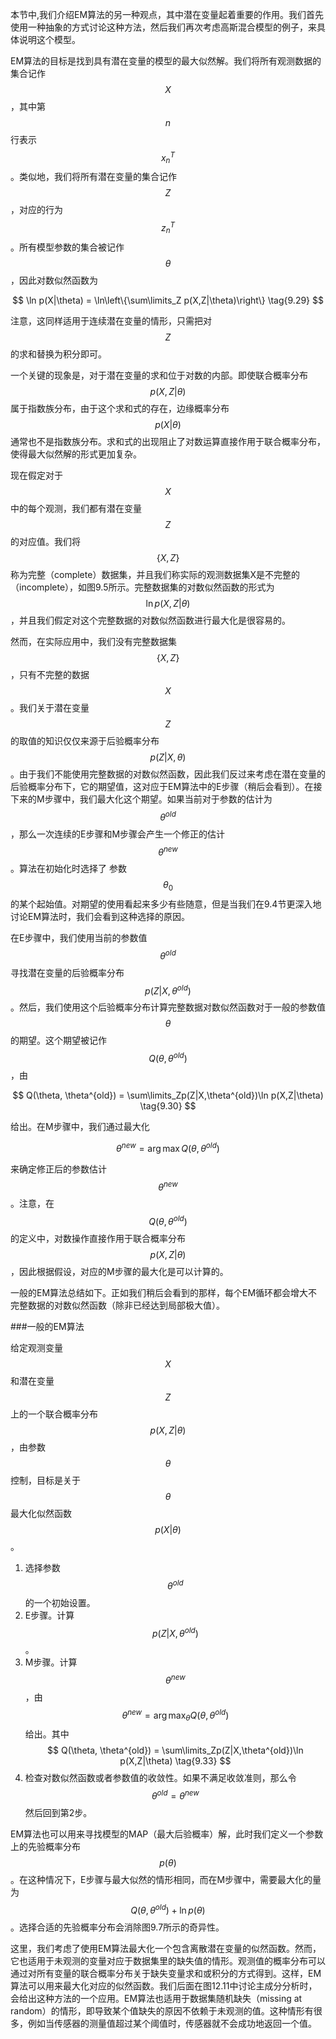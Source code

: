本节中,我们介绍EM算法的另一种观点，其中潜在变量起着重要的作用。我们首先使用一种抽象的方式讨论这种方法，然后我们再次考虑高斯混合模型的例子，来具体说明这个模型。    

EM算法的目标是找到具有潜在变量的模型的最大似然解。我们将所有观测数据的集合记作$$ X $$，其中第$$ n $$行表示$$ x_n^T $$。类似地，我们将所有潜在变量的集合记作$$ Z $$，对应的行为$$ z_n^T $$。所有模型参数的集合被记作$$ \theta $$，因此对数似然函数为     

$$
\ln p(X|\theta) = \ln\left\{\sum\limits_Z p(X,Z|\theta)\right\} \tag{9.29}
$$

注意，这同样适用于连续潜在变量的情形，只需把对$$ Z $$的求和替换为积分即可。    

一个关键的现象是，对于潜在变量的求和位于对数的内部。即使联合概率分布$$ p(X,Z|\theta) $$属于指数族分布，由于这个求和式的存在，边缘概率分布$$ p(X|\theta) $$通常也不是指数族分布。求和式的出现阻止了对数运算直接作用于联合概率分布，使得最大似然解的形式更加复杂。    

现在假定对于$$ X $$中的每个观测，我们都有潜在变量$$ Z $$的对应值。我们将$$ \{X, Z\} $$称为完整（complete）数据集，并且我们称实际的观测数据集X是不完整的（incomplete），如图9.5所示。完整数据集的对数似然函数的形式为$$ \ln p(X, Z|\theta) $$，并且我们假定对这个完整数据的对数似然函数进行最大化是很容易的。     

然而，在实际应用中，我们没有完整数据集$$ \{X, Z\} $$，只有不完整的数据$$ X $$。我们关于潜在变量$$ Z $$的取值的知识仅仅来源于后验概率分布$$ p(Z|X, \theta) $$。由于我们不能使用完整数据的对数似然函数，因此我们反过来考虑在潜在变量的后验概率分布下，它的期望值，这对应于EM算法中的E步骤（稍后会看到）。在接下来的M步骤中，我们最大化这个期望。如果当前对于参数的估计为$$ \theta^{old} $$，那么一次连续的E步骤和M步骤会产生一个修正的估计$$
\theta^{new} $$。算法在初始化时选择了 参数$$ \theta_0 $$的某个起始值。对期望的使用看起来多少有些随意，但是当我们在9.4节更深入地讨论EM算法时，我们会看到这种选择的原因。     

在E步骤中，我们使用当前的参数值$$ \theta^{old} $$寻找潜在变量的后验概率分布$$ p(Z|X, \theta^{old} ) $$。然后，我们使用这个后验概率分布计算完整数据对数似然函数对于一般的参数值$$ \theta $$的期望。这个期望被记作$$ Q(\theta, \theta^{old}) $$，由

$$
Q(\theta, \theta^{old}) = \sum\limits_Zp(Z|X,\theta^{old})\ln p(X,Z|\theta) \tag{9.30}
$$

给出。在M步骤中，我们通过最大化

$$
\theta^{new} = \arg\max Q(\theta, \theta^{old}) \tag{9.31}
$$

来确定修正后的参数估计$$ \theta^{new} $$。注意，在$$ Q(\theta, \theta^{old}) $$的定义中，对数操作直接作用于联合概率分布$$ p(X,Z|\theta) $$，因此根据假设，对应的M步骤的最大化是可以计算的。     

一般的EM算法总结如下。正如我们稍后会看到的那样，每个EM循环都会增大不完整数据的对数似然函数（除非已经达到局部极大值）。      

###一般的EM算法    

给定观测变量$$ X $$和潜在变量$$ Z $$上的一个联合概率分布$$ p(X,Z|\theta) $$，由参数$$ \theta $$控制，目标是关于$$ \theta $$最大化似然函数$$ p(X|\theta) $$。     

1. 选择参数$$ \theta^{old} $$的一个初始设置。    
2. E步骤。计算$$ p(Z|X,\theta^{old}) $$。    
3. M步骤。计算$$ \theta^{new} $$，由
$$
\theta^{new} = \arg\max_{\theta} Q(\theta, \theta^{old}) \tag{9.32}
$$
给出。其中
$$
Q(\theta, \theta^{old}) = \sum\limits_Zp(Z|X,\theta^{old})\ln p(X,Z|\theta) \tag{9.33}
$$    
4. 检查对数似然函数或者参数值的收敛性。如果不满足收敛准则，那么令
$$
\theta^{old} = \theta^{new} \tag{9.34}
$$
然后回到第2步。    


EM算法也可以用来寻找模型的MAP（最大后验概率）解，此时我们定义一个参数上的先验概率分布$$ p(\theta) $$。在这种情况下，E步骤与最大似然的情形相同，而在M步骤中，需要最大化的量为$$ Q(\theta, \theta^{old}) + \ln p(\theta) $$。选择合适的先验概率分布会消除图9.7所示的奇异性。     

这里，我们考虑了使用EM算法最大化一个包含离散潜在变量的似然函数。然而，它也适用于未观测的变量对应于数据集里的缺失值的情形。观测值的概率分布可以通过对所有变量的联合概率分布关于缺失变量求和或积分的方式得到。这样，EM算法可以用来最大化对应的似然函数。我们后面在图12.11中讨论主成分分析时，会给出这种方法的一个应用。EM算法也适用于数据集随机缺失（missing at
random）的情形，即导致某个值缺失的原因不依赖于未观测的值。这种情形有很多，例如当传感器的测量值超过某个阈值时，传感器就不会成功地返回一个值。

